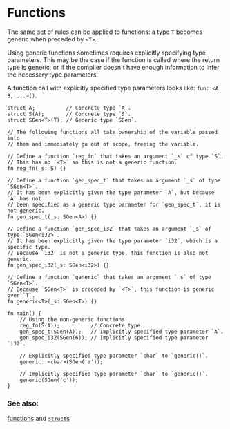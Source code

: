 # Functions

The same set of rules can be applied to functions: a type `T` becomes
generic when preceded by `<T>`.

Using generic functions sometimes requires explicitly specifying type 
parameters. This may be the case if the function is called where the return type 
is generic, or if the compiler doesn't have enough information to infer 
the necessary type parameters.

A function call with explicitly specified type parameters looks like:
`fun::<A, B, ...>()`.

```rust,editable
struct A;          // Concrete type `A`.
struct S(A);       // Concrete type `S`.
struct SGen<T>(T); // Generic type `SGen`.

// The following functions all take ownership of the variable passed into
// them and immediately go out of scope, freeing the variable.

// Define a function `reg_fn` that takes an argument `_s` of type `S`.
// This has no `<T>` so this is not a generic function.
fn reg_fn(_s: S) {}

// Define a function `gen_spec_t` that takes an argument `_s` of type `SGen<T>`.
// It has been explicitly given the type parameter `A`, but because `A` has not 
// been specified as a generic type parameter for `gen_spec_t`, it is not generic.
fn gen_spec_t(_s: SGen<A>) {}

// Define a function `gen_spec_i32` that takes an argument `_s` of type `SGen<i32>`.
// It has been explicitly given the type parameter `i32`, which is a specific type.
// Because `i32` is not a generic type, this function is also not generic.
fn gen_spec_i32(_s: SGen<i32>) {}

// Define a function `generic` that takes an argument `_s` of type `SGen<T>`.
// Because `SGen<T>` is preceded by `<T>`, this function is generic over `T`.
fn generic<T>(_s: SGen<T>) {}

fn main() {
    // Using the non-generic functions
    reg_fn(S(A));          // Concrete type.
    gen_spec_t(SGen(A));   // Implicitly specified type parameter `A`.
    gen_spec_i32(SGen(6)); // Implicitly specified type parameter `i32`.

    // Explicitly specified type parameter `char` to `generic()`.
    generic::<char>(SGen('a'));

    // Implicitly specified type parameter `char` to `generic()`.
    generic(SGen('c'));
}
```

### See also:

[functions][fn] and [`struct`s][structs]

[fn]: fn.html
[structs]: custom_types/structs.html

